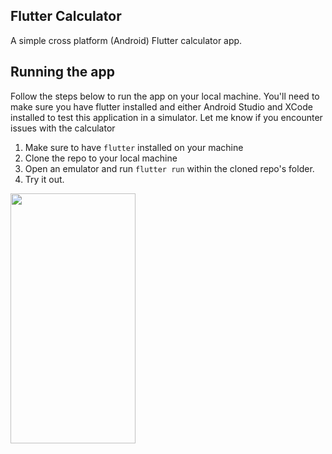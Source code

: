 ## Flutter Calculator

A simple cross platform (Android) Flutter calculator app.

## Running the app
Follow the steps below to run the app on your local machine.
You'll need to make sure you have flutter installed and either Android Studio and XCode installed to test this application in a simulator.
Let me know if you encounter issues with the calculator

1. Make sure to have `flutter` installed on your machine
2. Clone the repo to your local machine
3. Open an emulator and run `flutter run` within the cloned repo's folder.
4. Try it out.

<img src="https://user-images.githubusercontent.com/50468352/74201610-021d0000-4c49-11ea-8a6b-c7c07561ae57.jpg" width="200" height="400" />

